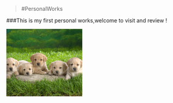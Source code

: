 
> #PersonalWorks

###This is my first personal works,welcome to visit and review !


<img src='./work001/images/7.jpg/' style='display:block;width:200px;height:auto;' />

